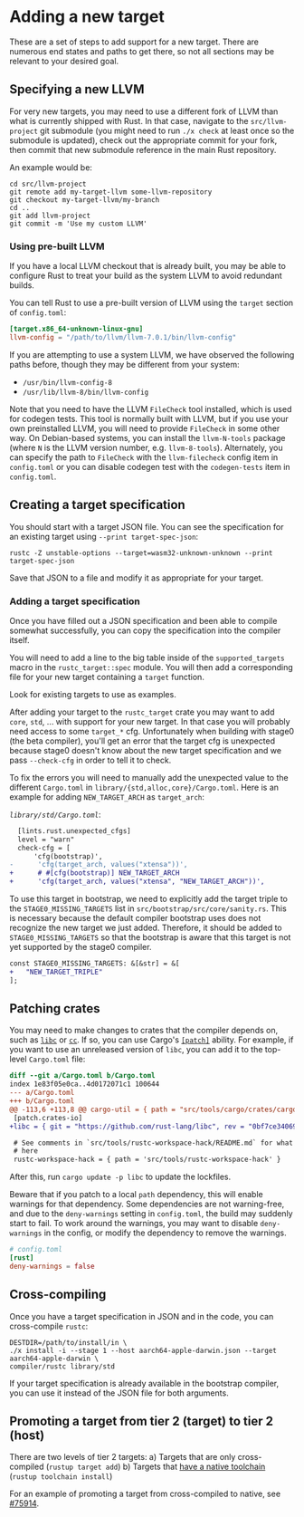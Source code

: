 # Adding a new target

These are a set of steps to add support for a new target. There are
numerous end states and paths to get there, so not all sections may be
relevant to your desired goal.

<!-- toc -->

## Specifying a new LLVM

For very new targets, you may need to use a different fork of LLVM
than what is currently shipped with Rust. In that case, navigate to
the `src/llvm-project` git submodule (you might need to run `./x
check` at least once so the submodule is updated), check out the
appropriate commit for your fork, then commit that new submodule
reference in the main Rust repository.

An example would be:

```
cd src/llvm-project
git remote add my-target-llvm some-llvm-repository
git checkout my-target-llvm/my-branch
cd ..
git add llvm-project
git commit -m 'Use my custom LLVM'
```

### Using pre-built LLVM

If you have a local LLVM checkout that is already built, you may be
able to configure Rust to treat your build as the system LLVM to avoid
redundant builds.

You can tell Rust to use a pre-built version of LLVM using the `target` section
of `config.toml`:

```toml
[target.x86_64-unknown-linux-gnu]
llvm-config = "/path/to/llvm/llvm-7.0.1/bin/llvm-config"
```

If you are attempting to use a system LLVM, we have observed the following paths
before, though they may be different from your system:

- `/usr/bin/llvm-config-8`
- `/usr/lib/llvm-8/bin/llvm-config`

Note that you need to have the LLVM `FileCheck` tool installed, which is used
for codegen tests. This tool is normally built with LLVM, but if you use your
own preinstalled LLVM, you will need to provide `FileCheck` in some other way.
On Debian-based systems, you can install the `llvm-N-tools` package (where `N`
is the LLVM version number, e.g. `llvm-8-tools`). Alternately, you can specify
the path to `FileCheck` with the `llvm-filecheck` config item in `config.toml`
or you can disable codegen test with the `codegen-tests` item in `config.toml`.

## Creating a target specification

You should start with a target JSON file. You can see the specification
for an existing target using `--print target-spec-json`:

```
rustc -Z unstable-options --target=wasm32-unknown-unknown --print target-spec-json
```

Save that JSON to a file and modify it as appropriate for your target.

### Adding a target specification

Once you have filled out a JSON specification and been able to compile
somewhat successfully, you can copy the specification into the
compiler itself.

You will need to add a line to the big table inside of the
`supported_targets` macro in the `rustc_target::spec` module. You
will then add a corresponding file for your new target containing a
`target` function.

Look for existing targets to use as examples.

After adding your target to the `rustc_target` crate you may want to add
`core`, `std`, ... with support for your new target. In that case you will
probably need access to some `target_*` cfg. Unfortunately when building with
stage0 (the beta compiler), you'll get an error that the target cfg is
unexpected because stage0 doesn't know about the new target specification and
we pass `--check-cfg` in order to tell it to check.

To fix the errors you will need to manually add the unexpected value to the
different `Cargo.toml` in `library/{std,alloc,core}/Cargo.toml`. Here is an
example for adding `NEW_TARGET_ARCH` as `target_arch`:

*`library/std/Cargo.toml`*:
```diff
  [lints.rust.unexpected_cfgs]
  level = "warn"
  check-cfg = [
      'cfg(bootstrap)',
-      'cfg(target_arch, values("xtensa"))',
+      # #[cfg(bootstrap)] NEW_TARGET_ARCH
+      'cfg(target_arch, values("xtensa", "NEW_TARGET_ARCH"))',
```

To use this target in bootstrap, we need to explicitly add the target triple to the `STAGE0_MISSING_TARGETS`
list in `src/bootstrap/src/core/sanity.rs`. This is necessary because the default compiler bootstrap uses does
not recognize the new target we just added. Therefore, it should be added to `STAGE0_MISSING_TARGETS` so that the
bootstrap is aware that this target is not yet supported by the stage0 compiler.

```diff
const STAGE0_MISSING_TARGETS: &[&str] = &[
+   "NEW_TARGET_TRIPLE"
];
```

## Patching crates

You may need to make changes to crates that the compiler depends on,
such as [`libc`][] or [`cc`][]. If so, you can use Cargo's
[`[patch]`][patch] ability. For example, if you want to use an
unreleased version of `libc`, you can add it to the top-level
`Cargo.toml` file:

```diff
diff --git a/Cargo.toml b/Cargo.toml
index 1e83f05e0ca..4d0172071c1 100644
--- a/Cargo.toml
+++ b/Cargo.toml
@@ -113,6 +113,8 @@ cargo-util = { path = "src/tools/cargo/crates/cargo-util" }
 [patch.crates-io]
+libc = { git = "https://github.com/rust-lang/libc", rev = "0bf7ce340699dcbacabdf5f16a242d2219a49ee0" }

 # See comments in `src/tools/rustc-workspace-hack/README.md` for what's going on
 # here
 rustc-workspace-hack = { path = 'src/tools/rustc-workspace-hack' }
```

After this, run `cargo update -p libc` to update the lockfiles.

Beware that if you patch to a local `path` dependency, this will enable
warnings for that dependency. Some dependencies are not warning-free, and due
to the `deny-warnings` setting in `config.toml`, the build may suddenly start
to fail. To work around the warnings, you may want to disable `deny-warnings`
in the config, or modify the dependency to remove the warnings.

```toml
# config.toml
[rust]
deny-warnings = false
```


[`libc`]: https://crates.io/crates/libc
[`cc`]: https://crates.io/crates/cc
[patch]: https://doc.rust-lang.org/stable/cargo/reference/overriding-dependencies.html#the-patch-section

## Cross-compiling

Once you have a target specification in JSON and in the code, you can
cross-compile `rustc`:

```
DESTDIR=/path/to/install/in \
./x install -i --stage 1 --host aarch64-apple-darwin.json --target aarch64-apple-darwin \
compiler/rustc library/std
```

If your target specification is already available in the bootstrap
compiler, you can use it instead of the JSON file for both arguments.

## Promoting a target from tier 2 (target) to tier 2 (host)

There are two levels of tier 2 targets:
  a) Targets that are only cross-compiled (`rustup target add`)
  b) Targets that [have a native toolchain][tier2-native] (`rustup toolchain install`)

[tier2-native]: https://doc.rust-lang.org/nightly/rustc/target-tier-policy.html#tier-2-with-host-tools

For an example of promoting a target from cross-compiled to native,
see [#75914](https://github.com/rust-lang/rust/pull/75914).
